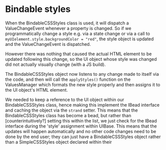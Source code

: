 # Bindable styles

When the BindableCSSStyles class is used, it will dispatch a ValueChangeEvent whenever a property is changed.
So if we programmatically change a style e.g. via a state change or via a call to `myUIelement.style.backgroundColor = "red"`,
the style object is updated and the ValueChangeEvent is dispatched.

However there was nothing that caused the actual HTML element to be updated following this change, so the UI object
whose style was changed did not actually visually change (with a JS build).

The BindableCSSStyles object now listens to any change made to itself via the code, and then will call the `applyStyles()`
function on the ValuesManager which formats the new style properly and then assigns it to the UI object's HTML element.

We needed to keep a reference to the UI object within our BindableCSSStyles class, hence making this implement the IBead
interface and caching the object via the `strand` setter. This means that the BindableCSSStyles class has become a bead,
but rather than [counterintuitively?] setting this within the <beads> list, we just check for the IBead interface during
the 'style' assignment within UIBase. This means that the updates will happen automatically and no other code changes
need to be done by the end user; they can just have a BindableCSSStyles object rather than a SimpleCSSStyles object declared
within their <style> property.

Note that it might be possible to also cope with someone using the BindableCSSStyles object within the <beads> declaration,
where we could add ourselves to the strand as its `style` property - but this may just cause confusion and would potentially
allow someone to declare styles objects twice for a single UI element.

The code in the "src/changes" subfolder just demonstrate the changes that we propose to be merged into the actual UIBase
and BindableCSSStyles classes within Royale - we are not expecting to create new specialisation classes. The original idea
was that this could then be used with the existing Royale SDK to demonstrate these updates, but the use of private variables
within the UIBase declaration mean that this app won't build unless `_style` is made `protected`.. hence for convenience,
we are also submitting the "bin" folder so that the output can be easily viewed.

